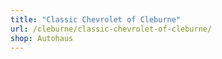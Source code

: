```yaml
---
title: "Classic Chevrolet of Cleburne"
url: /cleburne/classic-chevrolet-of-cleburne/
shop: Autohaus
---
```

